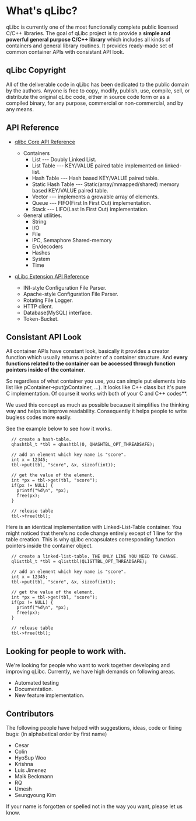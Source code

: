 What's qLibc?
=============

qLibc is currently one of the most functionally complete public licensed C/C++ libraries. The goal of qLibc project is to provide a **simple and powerful general purpose C/C++ library** which includes all kinds of containers and general library routines. It provides ready-made set of common container APIs with consistant API look.

## qLibc Copyright

All of the deliverable code in qLibc has been dedicated to the public domain by the authors. Anyone is free to copy, modify, publish, use, compile, sell, or distribute the original qLibc code, either in source code form or as a compiled binary, for any purpose, commercial or non-commercial, and by any means. 

## API Reference

* [qlibc Core API Reference](http://wolkykim.github.io/qlibc/doc/html/files.html)
  * Containers
    * List --- Doubly Linked List.
    * List Table --- KEY/VALUE paired table implemented on linked-list.
    * Hash Table --- Hash based KEY/VALUE paired table.
    * Static Hash Table --- Static(array/mmapped/shared) memory based KEY/VALUE paired table.
    * Vector --- implements a growable array of elements.
    * Queue --- FIFO(First In First Out) implementation.
    * Stack --- LIFO(Last In First Out) implementation.
  * General utilities.
    * String
    * I/O
    * File
    * IPC, Semaphore Shared-memory
    * En/decoders
    * Hashes
    * System
    * Time

* [qLibc Extension API Reference](http://wolkykim.github.io/qlibc/doc/html/files.html)
  * INI-style Configuration File Parser.
  * Apache-style Configuration File Parser.
  * Rotating File Logger.
  * HTTP client.
  * Database(MySQL) interface.
  * Token-Bucket.

## Consistant API Look

All container APIs have constant look, basically it provides a creator function which usually returns a pointer of a container structure. And **every functions related to the container can be accessed through function pointers inside of the container**.

So regardless of what container you use, you can simple put elements into list like pContainer->put(pContainer, ...). It looks like C++ class but it's pure C implementation. Of course it works with both of your C and C++ codes**.

We used this concept as much as possible because it simplifies the thinking way and helps to improve readability. Consequently it helps people to write bugless codes more easily.
 
See the example below to see how it works.

```
  // create a hash-table.
  qhashtbl_t *tbl = qhashtbl(0, QHASHTBL_OPT_THREADSAFE);
  
  // add an element which key name is "score".
  int x = 12345;
  tbl->put(tbl, "score", &x, sizeof(int));
  
  // get the value of the element.
  int *px = tbl->get(tbl, "score");
  if(px != NULL) {
    printf("%d\n", *px);
    free(px);
  }
  
  // release table
  tbl->free(tbl);
```

Here is an identical implementation with Linked-List-Table container.
You might noticed that there's no code change entirely except of 1 line for the table creation.
This is why qLibc encapsulates corresponding function pointers inside the container object.

```
  // create a linked-list-table. THE ONLY LINE YOU NEED TO CHANGE.
  qlisttbl_t *tbl = qlisttbl(QLISTTBL_OPT_THREADSAFE);
  
  // add an element which key name is "score".
  int x = 12345;
  tbl->put(tbl, "score", &x, sizeof(int));
  
  // get the value of the element.
  int *px = tbl->get(tbl, "score");
  if(px != NULL) {
    printf("%d\n", *px);             
    free(px);
  }
  
  // release table
  tbl->free(tbl);
```

## Looking for people to work with.

We're looking for people who want to work together developing and improving qLibc.
Currently, we have high demands on following areas.

* Automated testing
* Documentation.
* New feature implementation.

## Contributors

The following people have helped with suggestions, ideas, code or fixing bugs:
(in alphabetical order by first name)

* Cesar
* Colin
* HyoSup Woo
* Krishna
* Luis Jimenez
* Maik Beckmann
* RQ
* Umesh
* Seungyoung Kim

If your name is forgotten or spelled not in the way you want, please let us know.
